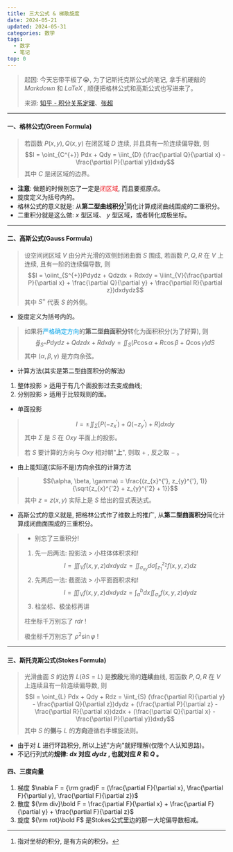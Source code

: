 ```yaml
---
title: 三大公式 & 梯散旋度
date: 2024-05-21
updated: 2024-05-31
categories: 数学
tags:
  - 数学
  - 笔记
top: 0
---
```


> 起因: 今天忘带平板了:sob:, 为了记斯托克斯公式的笔记, 拿手机硬敲的 *Markdown* 和 *LaTeX* , 顺便把格林公式和高斯公式也写进来了。
>
> 来源: [知乎 - 积分关系定理](https://zhuanlan.zhihu.com/p/408911169?utm_id=0)、[张超](https://homepage.hit.edu.cn/zhangchao?lang=zh)

---

#### 一、格林公式(Green Formula)

> 若函数 $P(x, y), Q(x, y)$ 在闭区域 $D$ 连续, 并且具有一阶连续偏导数, 则
> $$I = \oint_{C^{+}} Pdx + Qdy = \iint_{D} (\frac{\partial Q}{\partial x} - \frac{\partial P}{\partial y})dxdy$$
> 其中 $C$ 是闭区域的边界。

- **注意**: 做题的时候别忘了一定是<font color='#ED1C24'>闭区域</font>, 而且要抠原点。
- 旋度定义为括号内的。
- 格林公式的意义就是: 从**第二型曲线积分**[^1]简化计算成闭曲线围成的二重积分。
- 二重积分就是这么做: $x$ 型区域、 $y$ 型区域，或者转化成极坐标。

[^1]: 指对坐标的积分, 是有方向的积分。

---

#### 二、高斯公式(Gauss Formula)

> 设空间闭区域 $V$ 由分片光滑的双侧封闭曲面 $S$ 围成, 若函数 $P, Q, R$ 在 $V$ 上连续, 且有一阶的连续偏导数, 则
> $$I = \oiint_{S^{+}}Pdydz + Qdzdx + Rdxdy = \iiint_{V}(\frac{\partial P}{\partial x} + \frac{\partial Q}{\partial y} + \frac{\partial R}{\partial z})dxdydz$$
> 其中 $S^{+}$ 代表 $S$ 的外侧。

- 旋度定义为括号内的。

> 如果将<font color='#00A2E8'>严格确定方向</font>的**第二型曲面积分**转化为面积积分(为了好算), 则
> $$\oiint_{S^{+}}Pdydz + Qdzdx + Rdxdy = \iint_{S}(P\cos\alpha + R\cos\beta + Q\cos\gamma)dS$$
> 其中 $(\alpha, \beta, \gamma)$ 是方向余弦。

- 计算方法(其实是第二型曲面积分的解法)

1. 整体投影 > 适用于有几个面投影过去变成曲线;
2. 分别投影 > 适用于比较规则的面。

- 单面投影

> $$I = \pm\iint_{\Sigma}[P(-z_{x}^{'}) + Q(-z_{y}^{'}) + R]dxdy$$
> 其中 $\Sigma$ 是 $S$ 在 $Oxy$ 平面上的投影。
>
> 若 $S$ 要计算的方向与 $Oxy$ 相对朝"**上**", 则取 $+$ , 反之取 $-$ 。

- 由上能知道(实际不是)方向余弦的计算方法

> $$(\alpha, \beta, \gamma) = \frac{(z_{x}^{'}, z_{y}^{'}, 1)}{\sqrt{z_{x}^{'2} + z_{y}^{'2} + 1}}$$
> 其中 $z = z(x, y)$ 实际上是 $S$ 给出的显式表达式。

- 高斯公式的意义就是, 把格林公式作了维数上的推广, 从**第二型曲面积分**简化计算成闭曲面围成的三重积分。

> - 别忘了三重积分!
> 1. 先一后两法: 投影法 > 小柱体体积求和!
> $$I = \iiint_{V}f(x, y, z)dxdydz = \iint_{\sigma_{xy}}d\sigma\int_{z_{1}}^{z_{2}}f(x, y, z)dz$$
> 2. 先两后一法: 截面法 > 小平面面积求和!
> $$I = \iiint_{V}f(x, y, z)dxdydz = \int_{a}^{b}dx\iint_{\sigma_{x}}f(x, y, z)dydz$$
> 3. 柱坐标、极坐标再讲
>
> 柱坐标千万别忘了 $rdr$ !
>
> 极坐标千万别忘了 $\rho^{2}\sin\varphi$ !

---

#### 三、斯托克斯公式(Stokes Formula)

> 光滑曲面 $S$ 的边界 $L (\partial{S} = L)$ 是**按段**光滑的**连续**曲线, 若函数 $P, Q, R$ 在 $V$ 上连续且有一阶连续偏导数, 则
> $$I = \oint_{L} Pdx + Qdy + Rdz = \iint_{S} (\frac{\partial R}{\partial y} - \frac{\partial Q}{\partial z})dydz + (\frac{\partial P}{\partial z} - \frac{\partial R}{\partial x})dzdx + (\frac{\partial Q}{\partial x} - \frac{\partial P}{\partial y})dxdy$$
> 其中 $S$ 的**侧**与 $L$ 的**方向**遵循右手螺旋法则。

- 由于对 $L$ 进行环路积分, 所以上述"方向"就好理解(仅限个人认知思路)。
- 不记行列式的**规律: $dx$ 对应 $dydz$ , 也就对应 $R$ 和 $Q$ 。**

#### 四、三度向量

1. 梯度 $\nabla F = {\rm grad}F = (\frac{\partial F}{\partial x}, \frac{\partial F}{\partial y}, \frac{\partial F}{\partial z})$
2. 散度 ${\rm div}\bold F = \frac{\partial F}{\partial x} + \frac{\partial F}{\partial y} + \frac{\partial F}{\partial z}$
3. 旋度 ${\rm rot}\bold F$ 是Stokes公式里边的那一大坨偏导数相减。